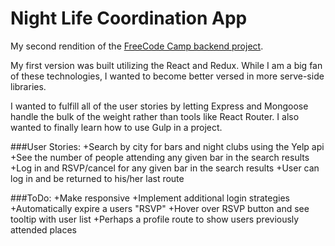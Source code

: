 # Night Life Coordination App

My second rendition of the [FreeCode Camp backend project]("https://www.freecodecamp.com/challenges/build-a-nightlife-coordination-app"). 

My first version was built utilizing the React and Redux. While I am a big fan of these technologies, I wanted to become better versed in more serve-side libraries. 

I wanted to fulfill all of the user stories by letting Express and Mongoose handle the bulk of the weight rather than tools like React Router. I also wanted to finally learn how to use Gulp in a project.   

###User Stories:
	+Search by city for bars and night clubs using the Yelp api
	+See the number of people attending any given bar in the search results
	+Log in and RSVP/cancel for any given bar in the search results
	+User can log in and be returned to his/her last route

###ToDo:
	+Make responsive
	+Implement additional login strategies
	+Automatically expire a users "RSVP"
	+Hover over RSVP button and see tooltip with user list
	+Perhaps a profile route to show users previously attended places
